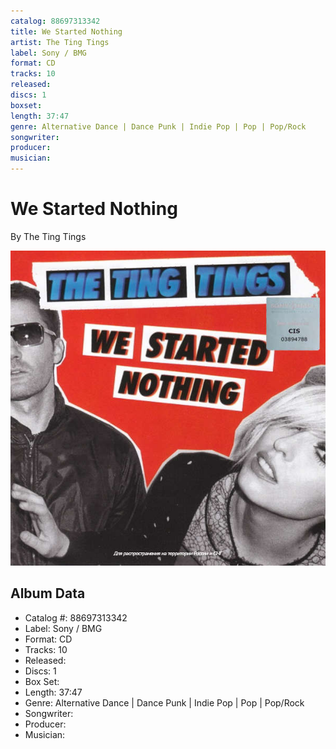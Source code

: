 ```yaml
---
catalog: 88697313342
title: We Started Nothing
artist: The Ting Tings
label: Sony / BMG
format: CD
tracks: 10
released: 
discs: 1
boxset: 
length: 37:47
genre: Alternative Dance | Dance Punk | Indie Pop | Pop | Pop/Rock
songwriter: 
producer: 
musician: 
---
```


# We Started Nothing

By The Ting Tings

![](../../assets/albumcovers/The_Ting_Tings-We_Started_Nothing.png)

## Album Data

- Catalog #: 88697313342
- Label: Sony / BMG
- Format: CD
- Tracks: 10
- Released: 
- Discs: 1
- Box Set: 
- Length: 37:47
- Genre: Alternative Dance | Dance Punk | Indie Pop | Pop | Pop/Rock
- Songwriter: 
- Producer: 
- Musician: 

